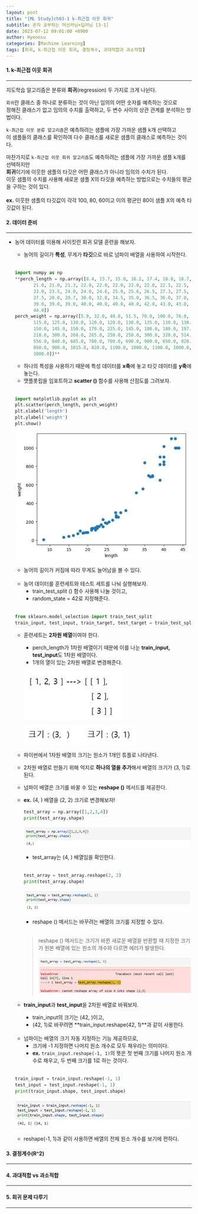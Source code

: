 ```yaml
---
layout: post
title: "[ML Study]ch03-1 k-최근접 이웃 회귀"
subtitle: 혼자 공부하는 머신러닝+딥러닝 [3-1]
date: 2023-07-12 09:01:00 +0900
author: Hyeonsu
categories: [Machine Learning]
tags: [회귀, k-최근접 이웃 회귀, 결정계수, 과대적합과 과소적합]
---
```


#### 1. k-최근접 이웃 회귀
---------------------------

지도학습 알고리즘은 분류와 **회귀**(regression) 두 가지로 크게 나뉜다.

`회귀`란 클래스 중 하나로 분류하는 것이 아닌 임의의 어떤 숫자를 예측하는 것으로 
<br>정해진 클래스가 없고 임의의 수치를 출력하고, 두 변수 사이의 상관 관계를 분석하는 방법이다.

`k-최근접 이웃 분류 알고리즘`은 예측하려는 샘플에 가장 가까운 샘플 k개 선택하고
<br>이 샘플들의 클래스를 확인하여 다수 클래스를 새로운 샘플의 클래스로 예측하는 것이다.

마찬가지로 `k-최근접 이웃 회귀 알고리즘`도 예측하려는 샘플에 가장 가까운 샘플 k개를 선택하지만 
<br>**회귀**이기에 이웃한 샘플의 타깃은 어떤 클래스가 아니라 임의의 수치가 된다.
<br>이웃 샘플의 수치를 사용해 새로운 샘플 X의 타깃을 예측하는 방법으로는 수치들의 평균을 구하는 것이 있다.
<br>
<br>**ex.** 이웃한 샘플의 타깃값이 각각 100, 80, 60이고 이의 평균인 80이 샘플 X의 예측 타깃값이 된다.

#### 2. 데이터 준비
---------------------------
- 농어 데이터를 이용해 사이킷런 회귀 모델 훈련을 해보자.
    - 농어의 길이가 **특성**, 무게가 **타깃**으로 바로 넘파이 배열을 사용하여 시작한다.
    <br>

    ```python
    import numpy as np
    **perch_length = np.array([8.4, 13.7, 15.0, 16.2, 17.4, 18.0, 18.7, 19.0, 19.6, 20.0, 21.0,
           21.0, 21.0, 21.3, 22.0, 22.0, 22.0, 22.0, 22.0, 22.5, 22.5, 22.7,
           23.0, 23.5, 24.0, 24.0, 24.6, 25.0, 25.6, 26.5, 27.3, 27.5, 27.5,
           27.5, 28.0, 28.7, 30.0, 32.8, 34.5, 35.0, 36.5, 36.0, 37.0, 37.0,
           39.0, 39.0, 39.0, 40.0, 40.0, 40.0, 40.0, 42.0, 43.0, 43.0, 43.5,
           44.0])
    perch_weight = np.array([5.9, 32.0, 40.0, 51.5, 70.0, 100.0, 78.0, 80.0, 85.0, 85.0, 110.0,
           115.0, 125.0, 130.0, 120.0, 120.0, 130.0, 135.0, 110.0, 130.0,
           150.0, 145.0, 150.0, 170.0, 225.0, 145.0, 188.0, 180.0, 197.0,
           218.0, 300.0, 260.0, 265.0, 250.0, 250.0, 300.0, 320.0, 514.0,
           556.0, 840.0, 685.0, 700.0, 700.0, 690.0, 900.0, 650.0, 820.0,
           850.0, 900.0, 1015.0, 820.0, 1100.0, 1000.0, 1100.0, 1000.0,
           1000.0])**
    ```
    
    - 하나의 특성을 사용하기 때문에 특성 데이터를 **x축**에 놓고 타깃 데이터를 **y축**에 놓는다.
    - 맷플롯립을 임포트하고 **scatter ()** 함수를 사용해 산점도를 그려보자.
    <br>

    ```python
    import matplotlib.pyplot as plt
    plt.scatter(perch_length, perch_weight)
    plt.xlabel('length')
    plt.ylabel('weight')
    plt.show()
    ```
    
    ![scatter](/assets/images/post/2023-07-13-[3-1]/ch03-1(1).png)
    - 농어의 길이가 커짐에 따라 무게도 늘어남을 볼 수 있다.
    <br>

    - 농어 데이터를 훈련세트와 테스트 세트를 나눠 실행해보자.
        - train_test_split () 함수 사용해 나눌 것이고,
        - random_state = 42로 지정해준다.
    <br>

    ```python
    from sklearn.model_selection import train_test_split
    train_input, test_input, train_target, test_target = train_test_split(perch_length, perch_weight, random_state=42)
    ```
        
    - 훈련세트는 **2차원 배열**이여야 한다.
        - perch_length가 1차원 배열이기 때문에 이를 나눈 **train_input, test_input**도 1차원 배열이다.
        - 1개의 열이 있는 2차원 배열로 변경해준다.
        
        ![array1](/assets/images/post/2023-07-13-[3-1]/ch03-1(2).png)
        
        ![array2](/assets/images/post/2023-07-13-[3-1]/ch03-1(3).png)
        
    
    - 파이썬에서  1차원 배열의 크기는 원소가 1개인 튜플로 나타낸다.
    - 2차원 배열로 만들기 위해 억지로 **하나의 열을 추가**해서 배열의 크기가 (3, 1)로 된다.
    - 넘파이 배열은 크기를 바꿀 수 있는 **reshape ()** 메서드를 제공한다.

    - **ex.** (4,  ) 배열을 (2, 2) 크기로 변경해보자!
        
        ```python
        test_array = np.array([1,2,3,4])
        print(test_array.shape)
        ```
        
        ![(4, )](/assets/images/post/2023-07-13-[3-1]/ch03-1(4).png)
        
        - test_array는 (4,  ) 배열임을 확인한다.
        <br>

        ```python
        test_array = test_array.reshape(2, 2)
        print(test_array.shape)
        ```
        
        ![(2, 2)](/assets/images/post/2023-07-13-[3-1]/ch03-1(5).png)
        
        - reshape () 메서드는 바꾸려는 배열의 크기를 지정할 수 있다.
        <br>

        > reshape () 메서드는 크기가 바뀐 새로운 배열을 반환할 때 지정한 크기가 원본 배열에 있는 원소의 개수와 다르면 에러가 발생한다.
        > 
        > ![reshapeerror](/assets/images/post/2023-07-13-[3-1]/ch03-1(6).png)
        > 
        
    - **train_input**과 **test_input**을 2차원 배열로 바꿔보자.
        - train_input의 크기는 (42,  )이고,
        - (42, 1)로 바꾸려면 **train_input.reshape(42, 1)**과 같이 사용한다.
    <br>

    - 넘파이는 배열의 크기 자동 지정하는 기능 제공하므로,
        - 크기에 -1 지정하면 나머지 원소 개수로 모두 채우라는 의미이다.
        - **ex.** `train_input.reshape(-1, 1)`의 뜻은 첫 번째 크기를 나머지 원소 개수로 채우고, 두 번째 크기를 1로 하는 것이다.
    <br>

    ```python
    train_input = train_input.reshape(-1, 1)
    test_input = test_input.reshape(-1, 1)
    print(train_input.shape, test_input.shape)
    ```
    ![reshape(-1, 1)](/assets/images/post/2023-07-13-[3-1]/ch03-1(7).png)
    
    - reshape(-1, 1)과 같이 사용하면 배열의 전체 원소 개수를 보기에 편하다.


#### 3. 결정계수(R^2)
---------------------------



#### 4. 과대적합 vs 과소적합
---------------------------




#### 5. 회귀 문제 다루기
---------------------------
